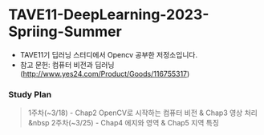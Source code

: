# TAVE11-DeepLearning-2023-Spriing-Summer
- TAVE11기 딥러닝 스터디에서 Opencv 공부한 저정소입니다.
- 참고 문헌: 컴퓨터 비전과 딥러닝(http://www.yes24.com/Product/Goods/116755317)

### Study Plan
> 1주차(~3/18) - Chap2 OpenCV로 시작하는 컴퓨터 비전 & Chap3 영상 처리 &nbsp
> 2주차(~3/25) - Chap4 에지와 영역 & Chap5 지역 특징
